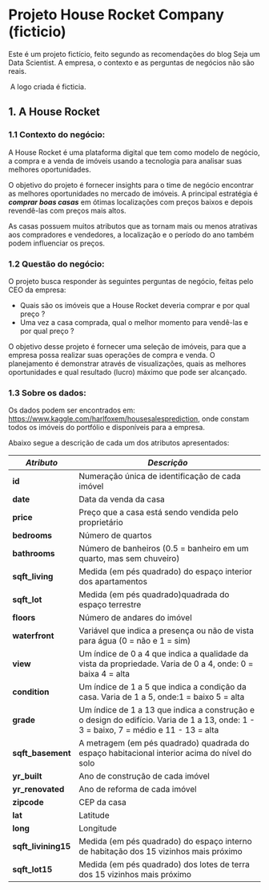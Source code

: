 # Projeto House Rocket Company (ficticio) 


Este é um projeto fictício, feito segundo as recomendações do blog Seja um Data Scientist. A empresa, o contexto e as perguntas de negócios não são reais.  

​ A logo criada é ficticia.

## 1. A House Rocket

### 1.1 Contexto do negócio:

A House Rocket é uma plataforma digital que tem como modelo de negócio, a compra e a venda de imóveis usando a tecnologia para analisar suas melhores oportunidades.

O objetivo do projeto é fornecer insights para o time de negócio encontrar as melhores oportunidades no mercado de imóveis. A principal estratégia é ***comprar boas casas*** em ótimas localizações com preços baixos e depois revendê-las com preços mais altos. 

As casas possuem muitos atributos que as tornam mais ou menos atrativas aos compradores e vendedores, a localização e o período do ano também podem influenciar os preços.


### 1.2 Questão do negócio:

O projeto busca responder às seguintes perguntas de negócio, feitas pelo CEO da empresa:

- Quais são os imóveis que a House Rocket deveria comprar e por qual preço ?
- Uma vez a casa comprada, qual o melhor momento para vendê-las e por qual preço ?

O objetivo desse projeto é fornecer uma seleção de imóveis, para que a empresa possa realizar suas operações de compra e venda. 
O planejamento é demonstrar através de visualizações, quais as melhores oportunidades e qual resultado (lucro) máximo que pode ser alcançado.

### 1.3 Sobre os dados:

Os dados podem ser encontrados em: https://www.kaggle.com/harlfoxem/housesalesprediction, onde constam todos os imóveis do portfólio e disponíveis para a empresa.

Abaixo segue a descrição de cada um dos atributos apresentados:

|***Atributo*** | ***Descrição*** |
| -------- | --------- |
|**id** | Numeração única de identificação de cada imóvel |
|**date** | Data da venda da casa |
|**price** | Preço que a casa está sendo vendida pelo proprietário |
|**bedrooms** | Número de quartos |
|**bathrooms** | Número de banheiros (0.5 = banheiro em um quarto, mas sem chuveiro) |
|**sqft_living** | Medida (em pés quadrado) do espaço interior dos apartamentos |
|**sqft_lot** | Medida (em pés quadrado)quadrada do espaço terrestre |
|**floors** | Número de andares do imóvel | 
|**waterfront** | Variável que indica a presença ou não de vista para água (0 = não e 1 = sim) | 
|**view** | Um índice de 0 a 4 que indica a qualidade da vista da propriedade. Varia de 0 a 4, onde: 0 = baixa 4 = alta | 
|**condition** | Um índice de 1 a 5 que indica a condição da casa. Varia de 1 a 5, onde:1 = baixo 5 = alta | 
|**grade** | Um índice de 1 a 13 que indica a construção e o design do edifício. Varia de 1 a 13, onde: 1 - 3 = baixo, 7 = médio e 11 - 13 = alta | 
|**sqft_basement** | A metragem (em pés quadrado) quadrada do espaço habitacional interior acima do nível do solo | 
|**yr_built** | Ano de construção de cada imóvel | 
|**yr_renovated** | Ano de reforma de cada imóvel | 
|**zipcode** | CEP da casa | 
|**lat** | Latitude | 
|**long** | Longitude | 
|**sqft_livining15** | Medida (em pés quadrado) do espaço interno de habitação dos 15 vizinhos mais próximo | 
|**sqft_lot15**| Medida (em pés quadrado) dos lotes de terra dos 15 vizinhos mais próximo | 




